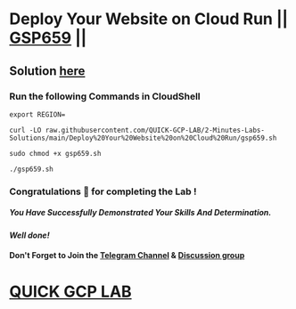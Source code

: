 # Deploy Your Website on Cloud Run || [GSP659](https://www.cloudskillsboost.google/focuses/10445?parent=catalog) ||

## Solution [here](https://youtu.be/bxYJmsZj384)

### Run the following Commands in CloudShell
```
export REGION=
```
```
curl -LO raw.githubusercontent.com/QUICK-GCP-LAB/2-Minutes-Labs-Solutions/main/Deploy%20Your%20Website%20on%20Cloud%20Run/gsp659.sh

sudo chmod +x gsp659.sh

./gsp659.sh
```

### Congratulations 🎉 for completing the Lab !

##### *You Have Successfully Demonstrated Your Skills And Determination.*

#### *Well done!*

#### Don't Forget to Join the [Telegram Channel](https://t.me/QuickGcpLab) & [Discussion group](https://t.me/QuickGcpLabChats)

# [QUICK GCP LAB](https://www.youtube.com/@quickgcplab)
